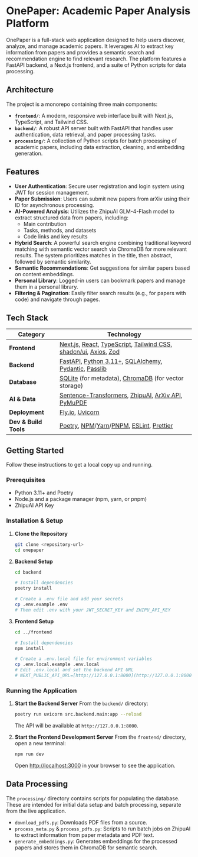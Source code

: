 # OnePaper: Academic Paper Analysis Platform

OnePaper is a full-stack web application designed to help users discover, analyze, and manage academic papers. It leverages AI to extract key information from papers and provides a semantic search and recommendation engine to find relevant research. The platform features a FastAPI backend, a Next.js frontend, and a suite of Python scripts for data processing.

## Architecture

The project is a monorepo containing three main components:

-   **`frontend/`**: A modern, responsive web interface built with Next.js, TypeScript, and Tailwind CSS.
-   **`backend/`**: A robust API server built with FastAPI that handles user authentication, data retrieval, and paper processing tasks.
-   **`processing/`**: A collection of Python scripts for batch processing of academic papers, including data extraction, cleaning, and embedding generation.

## Features

-   **User Authentication**: Secure user registration and login system using JWT for session management.
-   **Paper Submission**: Users can submit new papers from arXiv using their ID for asynchronous processing.
-   **AI-Powered Analysis**: Utilizes the ZhipuAI GLM-4-Flash model to extract structured data from papers, including:
    -   Main contribution
    -   Tasks, methods, and datasets
    -   Code links and key results
-   **Hybrid Search**: A powerful search engine combining traditional keyword matching with semantic vector search via ChromaDB for more relevant results. The system prioritizes matches in the title, then abstract, followed by semantic similarity.
-   **Semantic Recommendations**: Get suggestions for similar papers based on content embeddings.
-   **Personal Library**: Logged-in users can bookmark papers and manage them in a personal library.
-   **Filtering & Pagination**: Easily filter search results (e.g., for papers with code) and navigate through pages.

## Tech Stack

| Category              | Technology                                                                                                                                                             |
| --------------------- | ---------------------------------------------------------------------------------------------------------------------------------------------------------------------- |
| **Frontend** | [Next.js](https://nextjs.org), [React](https://react.dev), [TypeScript](https://www.typescriptlang.org), [Tailwind CSS](https://tailwindcss.com), [shadcn/ui](https://ui.shadcn.com/), [Axios](https://axios-http.com/), [Zod](https://zod.dev) |
| **Backend** | [FastAPI](https://fastapi.tiangolo.com), [Python 3.11+](https://www.python.org), [SQLAlchemy](https://www.sqlalchemy.org), [Pydantic](https://pydantic.dev), [Passlib](https://passlib.readthedocs.io/en/stable/) |
| **Database** | [SQLite](https://www.sqlite.org) (for metadata), [ChromaDB](https://www.trychroma.com) (for vector storage)                                                                      |
| **AI & Data** | [Sentence-Transformers](https://www.sbert.net), [ZhipuAI](https://www.zhipuai.cn), [ArXiv API](https://info.arxiv.org/help/api/index.html), [PyMuPDF](https://pymupdf.readthedocs.io/en/latest/) |
| **Deployment** | [Fly.io](https://fly.io), [Uvicorn](https://www.uvicorn.org)                                                                                           |
| **Dev & Build Tools** | [Poetry](https://python-poetry.org), [NPM](https://www.npmjs.com)/[Yarn](https://yarnpkg.com)/[PNPM](https://pnpm.io), [ESLint](https://eslint.org), [Prettier](https://prettier.io/)     |

## Getting Started

Follow these instructions to get a local copy up and running.

### Prerequisites

-   Python 3.11+ and Poetry
-   Node.js and a package manager (npm, yarn, or pnpm)
-   ZhipuAI API Key

### Installation & Setup

1.  **Clone the Repository**
    ```bash
    git clone <repository-url>
    cd onepaper
    ```

2.  **Backend Setup**
    ```bash
    cd backend

    # Install dependencies
    poetry install

    # Create a .env file and add your secrets
    cp .env.example .env
    # Then edit .env with your JWT_SECRET_KEY and ZHIPU_API_KEY
    ```

3.  **Frontend Setup**
    ```bash
    cd ../frontend

    # Install dependencies
    npm install

    # Create a .env.local file for environment variables
    cp .env.local.example .env.local
    # Edit .env.local and set the backend API URL
    # NEXT_PUBLIC_API_URL=[http://127.0.0.1:8000](http://127.0.0.1:8000)
    ```

### Running the Application

1.  **Start the Backend Server**
    From the `backend/` directory:
    ```bash
    poetry run uvicorn src.backend.main:app --reload
    ```
    The API will be available at `http://127.0.0.1:8000`.

2.  **Start the Frontend Development Server**
    From the `frontend/` directory, open a new terminal:
    ```bash
    npm run dev
    ```
    Open [http://localhost:3000](http://localhost:3000) in your browser to see the application.

## Data Processing

The `processing/` directory contains scripts for populating the database. These are intended for initial data setup and batch processing, separate from the live application.

-   `download_pdfs.py`: Downloads PDF files from a source.
-   `process_meta.py` & `process_pdfs.py`: Scripts to run batch jobs on ZhipuAI to extract information from paper metadata and PDF text.
-   `generate_embeddings.py`: Generates embeddings for the processed papers and stores them in ChromaDB for semantic search.
